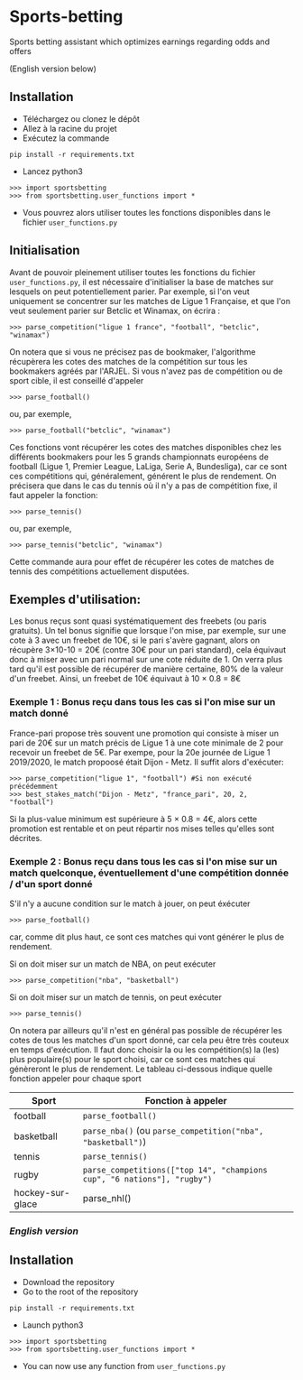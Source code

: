 # Sports-betting
Sports betting assistant which optimizes earnings regarding odds and offers

(English version below)


## Installation
- Téléchargez ou clonez le dépôt
- Allez à la racine du projet
- Exécutez la commande
```
pip install -r requirements.txt
```
- Lancez python3
```
>>> import sportsbetting
>>> from sportsbetting.user_functions import *
```
- Vous pouvrez alors utiliser toutes les fonctions disponibles dans le fichier `user_functions.py`

## Initialisation
Avant de pouvoir pleinement utiliser toutes les fonctions du fichier `user_functions.py`, il est nécessaire d'initialiser la base de matches sur lesquels on peut potentiellement parier. Par exemple, si l'on veut uniquement se concentrer sur les matches de Ligue 1 Française, et que l'on veut seulement parier sur Betclic et Winamax, on écrira :
```
>>> parse_competition("ligue 1 france", "football", "betclic", "winamax")
```
On notera que si vous ne précisez pas de bookmaker, l'algorithme récupèrera les cotes des matches de la compétition sur tous les bookmakers agréés par l'ARJEL.
Si vous n'avez pas de compétition ou de sport cible, il est conseillé d'appeler
```
>>> parse_football()
```
ou, par exemple,
```
>>> parse_football("betclic", "winamax")
```
Ces fonctions vont récupérer les cotes des matches disponibles chez les différents bookmakers pour les 5 grands championnats européens de football (Ligue 1, Premier League, LaLiga, Serie A, Bundesliga), car ce sont ces compétitions qui, généralement, générent le plus de rendement.
On précisera que dans le cas du tennis où il n'y a pas de compétition fixe, il faut appeler la fonction:
```
>>> parse_tennis()
```
ou, par exemple,
```
>>> parse_tennis("betclic", "winamax")
```
Cette commande aura pour effet de récupérer les cotes de matches de tennis des compétitions actuellement disputées.




## Exemples d'utilisation:

Les bonus reçus sont quasi systématiquement des freebets (ou paris gratuits). Un tel bonus signifie que lorsque l'on mise, par exemple, sur une cote à 3 avec un freebet de 10€, si le pari s'avère gagnant, alors on récupère 3×10-10 = 20€ (contre 30€ pour un pari standard), cela équivaut donc à miser avec un pari normal sur une cote réduite de 1.
On verra plus tard qu'il est possible de récupérer de manière certaine, 80% de la valeur d'un freebet. Ainsi, un freebet de 10€ équivaut à 10 × 0.8 = 8€

### Exemple 1 : Bonus reçu dans tous les cas si l'on mise sur un match donné
France-pari propose très souvent une promotion qui consiste à miser un pari de 20€ sur un match précis de Ligue 1 à une cote minimale de 2 pour recevoir un freebet de 5€.
Par exempe, pour la 20e journée de Ligue 1 2019/2020, le match propoosé était Dijon - Metz.
Il suffit alors d'exécuter:
```
>>> parse_competition("ligue 1", "football") #Si non exécuté précédemment
>>> best_stakes_match("Dijon - Metz", "france_pari", 20, 2, "football")
```
Si la plus-value minimum est supérieure à 5 × 0.8 = 4€, alors cette promotion est rentable et on peut répartir nos mises telles qu'elles sont décrites.


### Exemple 2 : Bonus reçu dans tous les cas si l'on mise sur un match quelconque, éventuellement d'une compétition donnée / d'un sport donné
S'il n'y a aucune condition sur le match à jouer, on peut éxécuter
```
>>> parse_football()
```
car, comme dit plus haut, ce sont ces matches qui vont générer le plus de rendement.

Si on doit miser sur un match de NBA, on peut exécuter
```
>>> parse_competition("nba", "basketball")
```

Si on doit miser sur un match de tennis, on peut exécuter
```
>>> parse_tennis()
```

On notera par ailleurs qu'il n'est en général pas possible de récupérer les cotes de tous les matches d'un sport donné, car cela peu être très couteux en temps d'exécution. Il faut donc choisir la ou les compétition(s) la (les) plus populaire(s) pour le sport choisi, car ce sont ces matches qui génèreront le plus de rendement.
Le tableau ci-dessous indique quelle fonction appeler pour chaque sport



| Sport  | Fonction à appeler |
| ------------- | ------------- |
| football  | `parse_football()`  |
| basketball  | `parse_nba()` (ou `parse_competition("nba", "basketball")`)|
| tennis  | `parse_tennis()`  |
| rugby  | `parse_competitions(["top 14", "champions cup", "6 nations"], "rugby")`  |
| hockey-sur-glace  | parse_nhl()  |

### *English version*
## Installation
- Download the repository
- Go to the root of the repository
```
pip install -r requirements.txt
```
- Launch python3
```
>>> import sportsbetting
>>> from sportsbetting.user_functions import *
```
- You can now use any function from `user_functions.py`




